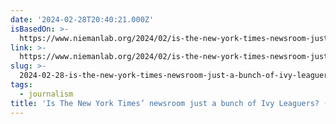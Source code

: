 ```yaml
---
date: '2024-02-28T20:40:21.000Z'
isBasedOn: >-
  https://www.niemanlab.org/2024/02/is-the-new-york-times-newsroom-just-a-bunch-of-ivy-leaguers-kinda-sorta/
link: >-
  https://www.niemanlab.org/2024/02/is-the-new-york-times-newsroom-just-a-bunch-of-ivy-leaguers-kinda-sorta/
slug: >-
  2024-02-28-is-the-new-york-times-newsroom-just-a-bunch-of-ivy-leaguers-kinda-sorta
tags:
  - journalism
title: 'Is The New York Times’ newsroom just a bunch of Ivy Leaguers? (Kinda, sorta'
---
```


